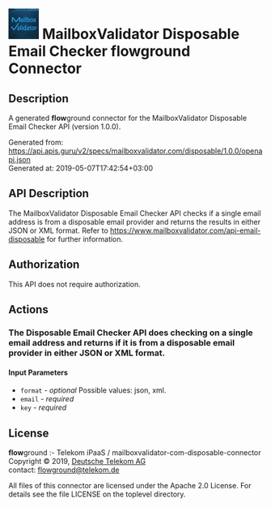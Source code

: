 # ![LOGO](logo.png) MailboxValidator Disposable Email Checker **flow**ground Connector

## Description

A generated **flow**ground connector for the MailboxValidator Disposable Email Checker API (version 1.0.0).

Generated from: https://api.apis.guru/v2/specs/mailboxvalidator.com/disposable/1.0.0/openapi.json<br/>
Generated at: 2019-05-07T17:42:54+03:00

## API Description

The MailboxValidator Disposable Email Checker API checks if a single email address is from a disposable email provider and returns the results in either JSON or XML format. Refer to https://www.mailboxvalidator.com/api-email-disposable for further information.

## Authorization

This API does not require authorization.

## Actions

### The Disposable Email Checker API does checking on a single email address and returns if it is from a disposable email provider in either JSON or XML format.

#### Input Parameters
* `format` - _optional_
    Possible values: json, xml.
* `email` - _required_
* `key` - _required_

## License

**flow**ground :- Telekom iPaaS / mailboxvalidator-com-disposable-connector<br/>
Copyright © 2019, [Deutsche Telekom AG](https://www.telekom.de)<br/>
contact: flowground@telekom.de

All files of this connector are licensed under the Apache 2.0 License. For details
see the file LICENSE on the toplevel directory.
